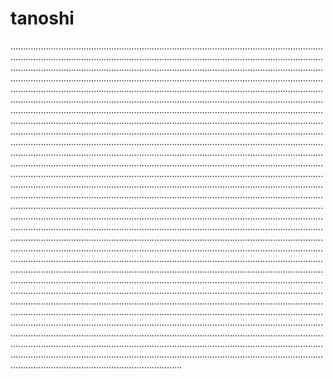 # tanoshi

............................................................................................................................................................................................................................................................................................................................................................................................................................................................................................................................................................................................................................................................................................................................................................................................................................................................................................................................................................................................................................................................................................................................................................................................................................................................................................................................................................................................................................................................................................................................................................................................................................................................................................................................................................................................................................................................................................................................................................................................................................................................................................................................................................................................................................................................................................................................................................................................................................................................................................................................................................................................................................................................................................................................................................................................................................................................................................................................................................................................................................................................................................................................................................................................................................................................................................................................................................................................................................................................................................................................................................................................................................................................................................................................................................................................................................................................................................................................................